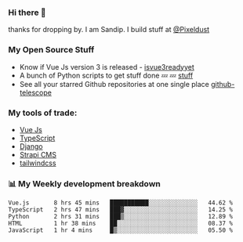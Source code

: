 ### Hi there 👋

thanks for dropping by.
I am Sandip. I build stuff at [@Pixeldust](github.com/pixeldust-in/)

###  **My Open Source Stuff**

 - Know if Vue Js version 3 is released -  [isvue3readyyet](https://github.com/sandiprb/isvue3readyyet)
 - A bunch of Python scripts to get stuff done 💤 💤 [stuff](https://github.com/sandiprb/stuff)
 - See all your starred Github repositories at one single place [github-telescope](https://github.com/sandiprb/github-telescope)



###  **My tools of trade:**
 - [Vue Js](https://github.com/vuejs/vue/)
 - [TypeScript](https://github.com/microsoft/TypeScript)
 - [Django](github.com/django/django)
 - [Strapi CMS](github.com/strapi/strapi)
 - [tailwindcss](https://github.com/tailwindlabs/tailwindcss)


###  📊 **My Weekly development breakdown**
<!--START_SECTION:waka-->
```text
Vue.js       8 hrs 45 mins   ███████████░░░░░░░░░░░░░░   44.62 % 
TypeScript   2 hrs 47 mins   ███▓░░░░░░░░░░░░░░░░░░░░░   14.25 % 
Python       2 hrs 31 mins   ███▒░░░░░░░░░░░░░░░░░░░░░   12.89 % 
HTML         1 hr 38 mins    ██░░░░░░░░░░░░░░░░░░░░░░░   08.37 % 
JavaScript   1 hr 4 mins     █▒░░░░░░░░░░░░░░░░░░░░░░░   05.50 % 
```
<!--END_SECTION:waka-->
